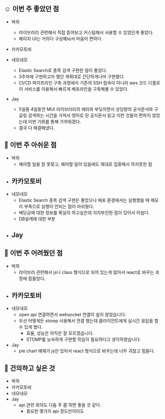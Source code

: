 ## ☺️ 이번 주 좋았던 점

- 박하
	- 라이브러리 관련해서 직접 뜯어보고 커스텀해서 사용할 수 있었던게 좋았다.
	- 페이지 UI는 거의다 구성해놔서 마음이 편하다.
	
- 카카모토비
	
- 네모네모
	- Elastic Search로 종목 검색 구현한 점이 좋았다.
	- 3주차에 구현하고자 했던 계획대로 간단하게나마 구현했다.
	- CI/CD  파이프라인  구축 과정에서 기존의 SSH 접속이 아니라 aws 코드 디플로이 서비스를 이용해서 빠르게 배포라인을 구축해볼 수 있었다.
- Jay
	- 5일중 4일동안 MUI 라이브러리의 에러와 부딪히면서 상당량의 공식문서와 구글링 검색하는 시간을 가져서 영어로 된 공식문서 읽고 이런 것들이 편하지 않았는데 이번 기회를 통해 가까워졌다.
	- 결국 다 해결해냈다.

## 🤔 이번 주 아쉬운 점

- 박하
	- 해야할 일을 잘 못찾고, 해야할 일이 있음에도 제대로 집중해서 하지못한 점
- 카카모토비
	- 
- 네모네모
	- Elastic Search 종목 검색 구현은 좋았으나 배포 환경에서는 실행했을 때 메모리 부족으로 실행이 안되는 점이 아쉬웠다.
	- 배당금에 대한 정보를 확실히 하고싶은데 지지부진한 점이 있어서 아쉽다.
	- DB설계에 대한 부분
- Jay
	- 

## 🤔 이번 주 어려웠던 점

- 박하
	- 라이브러 관련해서 js나 class 형식으로 되어 있는게 많아서 react로 바꾸는 과정에 힘들었다.
- 카카모토비
	 - 
- 네모네모
	-  open api 연결하면서 websocket 연결이 쉽지 않았습니다.
	- 우선 어떻게든 stomp 사용해서 연결 했는데 클라이언트에게 실시간 응답을 할 수 있게 했다.
		- 효율, 성능은 아직은 잘 모르겠습니다.
		- STOMP를 능숙하게 구현할 학습이 필요하다고 생각하였습니다.
- Jay
	- pie chart 예제가 js만 있어서 react 형식으로 바꾸는데 너무 귀찮고 힘들다.


## 🙏 건의하고 싶은 것

- 박하
- 카카모토비
- 네모네모
- Jay
	- api 관련 회의도 다음 주 쯤 하면 좋을 것 같다.
		- 중요한 몇가지 api 정도만이라도
